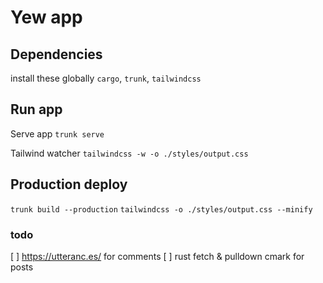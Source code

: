 # Yew app

## Dependencies

install these globally `cargo`, `trunk`, `tailwindcss`

## Run app

Serve app
`trunk serve`

Tailwind watcher
`tailwindcss -w -o ./styles/output.css`

## Production deploy

`trunk build --production`
`tailwindcss -o ./styles/output.css --minify`

### todo

[ ] https://utteranc.es/ for comments
[ ] rust fetch & pulldown cmark for posts
